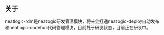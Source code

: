 ## 关于

neatlogic-rdm是neatlogic研发管理模块，将来会打通neatlogic-deploy自动发布和neatlogic-codehub代码管理模块，目前处于研发状态，目前正在研发中。